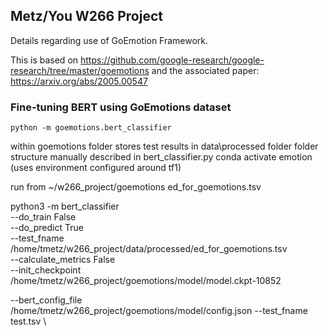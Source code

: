 ## Metz/You W266 Project
Details regarding use of GoEmotion Framework.

This is based on https://github.com/google-research/google-research/tree/master/goemotions and the associated paper: https://arxiv.org/abs/2005.00547 


### Fine-tuning BERT using GoEmotions dataset
```python -m goemotions.bert_classifier```
   
within goemotions folder
stores test results in data\processed folder
folder structure manually described in bert_classifier.py
conda activate emotion
(uses environment configured around tf1)

run from ~/w266_project/goemotions
ed_for_goemotions.tsv

python3 -m bert_classifier \
--do_train False \
--do_predict True \
--test_fname /home/tmetz/w266_project/data/processed/ed_for_goemotions.tsv \
--calculate_metrics False \
--init_checkpoint /home/tmetz/w266_project/goemotions/model/model.ckpt-10852



--bert_config_file /home/tmetz/w266_project/goemotions/model/config.json
--test_fname test.tsv \
